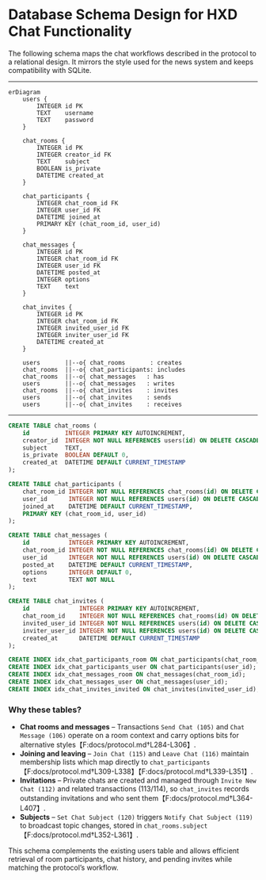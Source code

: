 # Database Schema Design for HXD Chat Functionality

The following schema maps the chat workflows described in the protocol to a relational design. It mirrors the style used for the news system and keeps compatibility with SQLite.

---

```mermaid
erDiagram
    users {
        INTEGER id PK
        TEXT    username
        TEXT    password
    }

    chat_rooms {
        INTEGER id PK
        INTEGER creator_id FK
        TEXT    subject
        BOOLEAN is_private
        DATETIME created_at
    }

    chat_participants {
        INTEGER chat_room_id FK
        INTEGER user_id FK
        DATETIME joined_at
        PRIMARY KEY (chat_room_id, user_id)
    }

    chat_messages {
        INTEGER id PK
        INTEGER chat_room_id FK
        INTEGER user_id FK
        DATETIME posted_at
        INTEGER options
        TEXT    text
    }

    chat_invites {
        INTEGER id PK
        INTEGER chat_room_id FK
        INTEGER invited_user_id FK
        INTEGER inviter_user_id FK
        DATETIME created_at
    }

    users       ||--o{ chat_rooms       : creates
    chat_rooms  ||--o{ chat_participants: includes
    chat_rooms  ||--o{ chat_messages   : has
    users       ||--o{ chat_messages   : writes
    chat_rooms  ||--o{ chat_invites    : invites
    users       ||--o{ chat_invites    : sends
    users       ||--o{ chat_invites    : receives
```

---

```sql
CREATE TABLE chat_rooms (
    id          INTEGER PRIMARY KEY AUTOINCREMENT,
    creator_id  INTEGER NOT NULL REFERENCES users(id) ON DELETE CASCADE,
    subject     TEXT,
    is_private  BOOLEAN DEFAULT 0,
    created_at  DATETIME DEFAULT CURRENT_TIMESTAMP
);

CREATE TABLE chat_participants (
    chat_room_id INTEGER NOT NULL REFERENCES chat_rooms(id) ON DELETE CASCADE,
    user_id      INTEGER NOT NULL REFERENCES users(id) ON DELETE CASCADE,
    joined_at    DATETIME DEFAULT CURRENT_TIMESTAMP,
    PRIMARY KEY (chat_room_id, user_id)
);

CREATE TABLE chat_messages (
    id           INTEGER PRIMARY KEY AUTOINCREMENT,
    chat_room_id INTEGER NOT NULL REFERENCES chat_rooms(id) ON DELETE CASCADE,
    user_id      INTEGER NOT NULL REFERENCES users(id) ON DELETE CASCADE,
    posted_at    DATETIME DEFAULT CURRENT_TIMESTAMP,
    options      INTEGER DEFAULT 0,
    text         TEXT NOT NULL
);

CREATE TABLE chat_invites (
    id              INTEGER PRIMARY KEY AUTOINCREMENT,
    chat_room_id    INTEGER NOT NULL REFERENCES chat_rooms(id) ON DELETE CASCADE,
    invited_user_id INTEGER NOT NULL REFERENCES users(id) ON DELETE CASCADE,
    inviter_user_id INTEGER NOT NULL REFERENCES users(id) ON DELETE CASCADE,
    created_at      DATETIME DEFAULT CURRENT_TIMESTAMP
);

CREATE INDEX idx_chat_participants_room ON chat_participants(chat_room_id);
CREATE INDEX idx_chat_participants_user ON chat_participants(user_id);
CREATE INDEX idx_chat_messages_room ON chat_messages(chat_room_id);
CREATE INDEX idx_chat_messages_user ON chat_messages(user_id);
CREATE INDEX idx_chat_invites_invited ON chat_invites(invited_user_id);
```

### Why these tables?

* **Chat rooms and messages** – Transactions `Send Chat (105)` and `Chat Message (106)` operate on a room context and carry options bits for alternative styles【F:docs/protocol.md†L284-L306】.
* **Joining and leaving** – `Join Chat (115)` and `Leave Chat (116)` maintain membership lists which map directly to `chat_participants`【F:docs/protocol.md†L309-L338】【F:docs/protocol.md†L339-L351】.
* **Invitations** – Private chats are created and managed through `Invite New Chat (112)` and related transactions (113/114), so `chat_invites` records outstanding invitations and who sent them【F:docs/protocol.md†L364-L407】.
* **Subjects** – `Set Chat Subject (120)` triggers `Notify Chat Subject (119)` to broadcast topic changes, stored in `chat_rooms.subject`【F:docs/protocol.md†L352-L361】.

This schema complements the existing users table and allows efficient retrieval of room participants, chat history, and pending invites while matching the protocol’s workflow.
